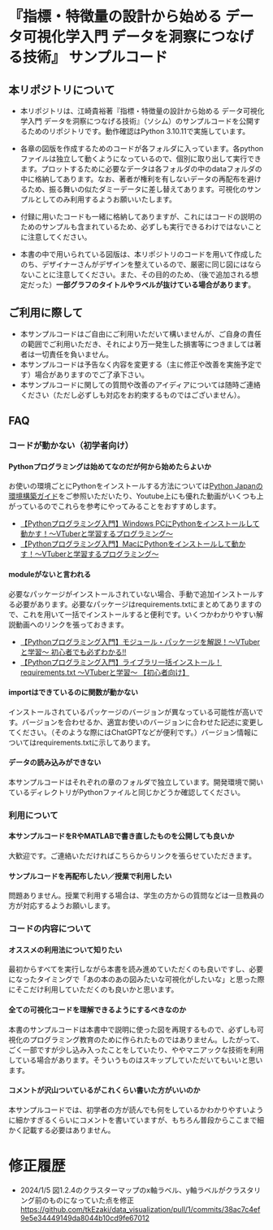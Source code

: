 # 『指標・特徴量の設計から始める データ可視化学入門 データを洞察につなげる技術』 サンプルコード

## 本リポジトリについて
- 本リポジトリは、江崎貴裕著『指標・特徴量の設計から始める データ可視化学入門 データを洞察につなげる技術』（ソシム）のサンプルコードを公開するためのリポジトリです。動作確認はPython 3.10.11で実施しています。

- 各章の図版を作成するためのコードが各フォルダに入っています。各pythonファイルは独立して動くようになっているので、個別に取り出して実行できます。プロットするために必要なデータは各フォルダの中のdataフォルダの中に格納してあります。なお、著者が権利を有しないデータの再配布を避けるため、振る舞いの似たダミーデータに差し替えてあります。可視化のサンプルとしてのみ利用するようお願いいたします。

- 付録に用いたコードも一緒に格納してありますが、これにはコードの説明のためのサンプルも含まれているため、必ずしも実行できるわけではないことに注意してください。

- 本書の中で用いられている図版は、本リポジトリのコードを用いて作成したのち、デザイナーさんがデザインを整えているので、厳密に同じ図にはならないことに注意してください。また、その目的のため、（後で追加される想定だった）**一部グラフのタイトルやラベルが抜けている場合があります**。

## ご利用に際して
- 本サンプルコードはご自由にご利用いただいて構いませんが、ご自身の責任の範囲でご利用いただき、それにより万一発生した損害等につきましては著者は一切責任を負いません。
- 本サンプルコードは予告なく内容を変更する（主に修正や改善を実施予定です）場合がありますのでご了承下さい。
- 本サンプルコードに関しての質問や改善のアイディアについては随時ご連絡ください（ただし必ずしも対応をお約束するものではございません）。

## FAQ
### コードが動かない（初学者向け）
#### Pythonプログラミングは始めてなのだが何から始めたらよいか
お使いの環境ごとにPythonをインストールする方法については[Python Japanの環境構築ガイド](https://www.python.jp/install/install.html)をご参照いただいたり、Youtube上にも優れた動画がいくつも上がっているのでこれらを参考にやってみることをおすすめします。

- [【Pythonプログラミング入門】Windows PCにPythonをインストールして動かす！〜VTuberと学習するプログラミング〜](https://www.youtube.com/watch?v=XhbRqItkIYI&list=PLiaZfx-34L5oK_8hLi_jbmFfZgZoGCqnr&index=3)
- [【Pythonプログラミング入門】MacにPythonをインストールして動かす！〜VTuberと学習するプログラミング〜](https://www.youtube.com/watch?v=Gu0K4ammlHg&list=PLiaZfx-34L5oK_8hLi_jbmFfZgZoGCqnr&index=5)



#### moduleがないと言われる
必要なパッケージがインストールされていない場合、手動で追加インストールする必要があります。必要なパッケージはrequirements.txtにまとめてありますので、これを用いて一括でインストールすると便利です。いくつかわかりやすい解説動画へのリンクを張っておきます。
- [【Pythonプログラミング入門】モジュール・パッケージを解説！〜VTuberと学習〜 初心者でも必ずわかる!!](https://youtu.be/aXnB3Cm__-o?si=cJFXpkPWGp-YLiGP)
- [【Pythonプログラミング入門】ライブラリ一括インストール！ requirements.txt 〜VTuberと学習〜 【初心者向け】](https://youtu.be/iiFs3u6VkFE?si=QEf3D9a7MGx6lBR-)


#### importはできているのに関数が動かない
インストールされているパッケージのバージョンが異なっている可能性が高いです。バージョンを合わせるか、適宜お使いのバージョンに合わせた記述に変更してください。（そのような際にはChatGPTなどが便利です。）バージョン情報についてはrequirements.txtに示してあります。

#### データの読み込みができない
本サンプルコードはそれぞれの章のフォルダで独立しています。開発環境で開いているディレクトリがPythonファイルと同じかどうか確認してください。

### 利用について
#### 本サンプルコードをRやMATLABで書き直したものを公開しても良いか
大歓迎です。ご連絡いただければこちらからリンクを張らせていただきます。

#### サンプルコードを再配布したい／授業で利用したい
問題ありません。授業で利用する場合は、学生の方からの質問などは一旦教員の方が対応するようお願いします。

### コードの内容について
#### オススメの利用法について知りたい
最初からすべてを実行しながら本書を読み進めていただくのも良いですし、必要になったタイミングで「あの本のあの図みたいな可視化がしたいな」と思った際にそこだけ利用していただくのも良いかと思います。

#### 全ての可視化コードを理解できるようにするべきなのか
本書のサンプルコードは本書中で説明に使った図を再現するもので、必ずしも可視化のプログラミング教育のために作られたものではありません。したがって、ごく一部ですが少し込み入ったことをしていたり、ややマニアックな技術を利用している場合があります。そういうものはスキップしていただいてもいいと思います。

#### コメントが沢山ついているがこれくらい書いた方がいいのか
本サンプルコードでは、初学者の方が読んでも何をしているかわかりやすいように細かすぎるくらいにコメントを書いていますが、もちろん普段からここまで細かく記載する必要はありません。


# 修正履歴
- 2024/1/5 図1.2.4のクラスターマップのx軸ラベル、y軸ラベルがクラスタリング前のものになっていた点を修正
https://github.com/tkEzaki/data_visualization/pull/1/commits/38ac7c4ef9e5e34449149da8044b10cd9fe67012
